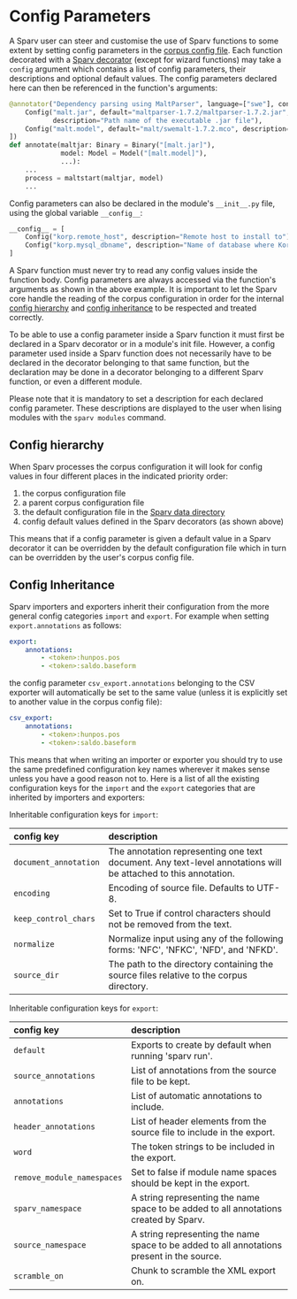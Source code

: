 # Config Parameters

A Sparv user can steer and customise the use of Sparv functions to some extent by setting config parameters in the
[corpus config file](user-manual/corpus-configuration.md). Each function decorated with a [Sparv
decorator](developers-guide/sparv-decorators) (except for wizard functions) may take a `config` argument which contains
a list of config parameters, their descriptions and optional default values. The config parameters declared here can
then be referenced in the function's arguments:
```python
@annotator("Dependency parsing using MaltParser", language=["swe"], config=[
    Config("malt.jar", default="maltparser-1.7.2/maltparser-1.7.2.jar",
           description="Path name of the executable .jar file"),
    Config("malt.model", default="malt/swemalt-1.7.2.mco", description="Path to Malt model")
])
def annotate(maltjar: Binary = Binary("[malt.jar]"),
             model: Model = Model("[malt.model]"),
             ...):
    ...
    process = maltstart(maltjar, model)
    ...
```

Config parameters can also be declared in the module's `__init__.py` file, using the global variable `__config__`:
```python
__config__ = [
    Config("korp.remote_host", description="Remote host to install to"),
    Config("korp.mysql_dbname", description="Name of database where Korp data will be stored")
]
```

A Sparv function must never try to read any config values inside the function body. Config parameters are always
accessed via the function's arguments as shown in the above example. It is important to let the Sparv core handle the
reading of the corpus configuration in order for the internal [config hierarchy](#config-hierarchy) and [config
inheritance](#config-inheritance) to be respected and treated correctly.

To be able to use a config parameter inside a Sparv function it must first be declared in a Sparv decorator or in a
module's init file. However, a config parameter used inside a Sparv function does not necessarily have to be declared in
the decorator belonging to that same function, but the declaration may be done in a decorator belonging to a different
Sparv function, or even a different module.

Please note that it is mandatory to set a description for each declared config parameter. These descriptions are
displayed to the user when lising modules with the `sparv modules` command.


## Config hierarchy

When Sparv processes the corpus configuration it will look for config values in four different places in the indicated
priority order:
1. the corpus configuration file
2. a parent corpus configuration file
2. the default configuration file in the [Sparv data directory](user-manual/installation-and-setup.md#setting-up-sparv)
3. config default values defined in the Sparv decorators (as shown above)

This means that if a config parameter is given a default value in a Sparv decorator it can be overridden by the default
configuration file which in turn can be overridden by the user's corpus config file.


## Config Inheritance

Sparv importers and exporters inherit their configuration from the more general config categories `import` and `export`.
For example when setting `export.annotations` as follows:
```yaml
export:
    annotations:
        - <token>:hunpos.pos
        - <token>:saldo.baseform
```
the config parameter `csv_export.annotations` belonging to the CSV exporter will automatically be set to the same value
(unless it is explicitly set to another value in the corpus config file):
```yaml
csv_export:
    annotations:
        - <token>:hunpos.pos
        - <token>:saldo.baseform
```

This means that when writing an importer or exporter you should try to use the same predefined configuration key names
wherever it makes sense unless you have a good reason not to. Here is a list of all the existing configuration keys
for the `import` and the `export` categories that are inherited by importers and exporters:

Inheritable configuration keys for `import`:

| config key | description |
|:-----------|:------------|
|`document_annotation` | The annotation representing one text document. Any text-level annotations will be attached to this annotation.
|`encoding`            | Encoding of source file. Defaults to UTF-8.
|`keep_control_chars`  | Set to True if control characters should not be removed from the text.
|`normalize`           | Normalize input using any of the following forms: 'NFC', 'NFKC', 'NFD', and 'NFKD'.
|`source_dir`          | The path to the directory containing the source files relative to the corpus directory.

Inheritable configuration keys for `export`:

| config key | description  |
|:-----------|:-------------|
|`default`                  | Exports to create by default when running 'sparv run'.
|`source_annotations`       | List of annotations from the source file to be kept.
|`annotations`              | List of automatic annotations to include.
|`header_annotations`       | List of header elements from the source file to include in the export.
|`word`                     | The token strings to be included in the export.
|`remove_module_namespaces` | Set to false if module name spaces should be kept in the export.
|`sparv_namespace`          | A string representing the name space to be added to all annotations created by Sparv.
|`source_namespace`         | A string representing the name space to be added to all annotations present in the source.
|`scramble_on`              | Chunk to scramble the XML export on.
